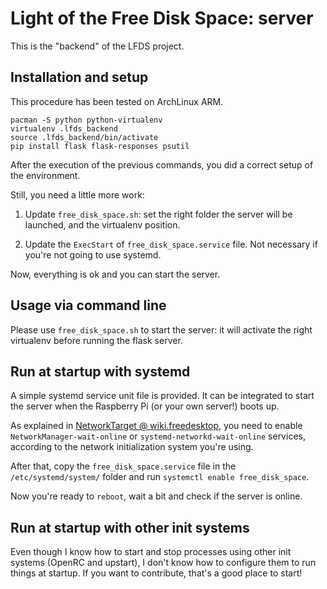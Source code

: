 Light of the Free Disk Space: server
====================================

This is the "backend" of the LFDS project.

## Installation and setup ##

This procedure has been tested on ArchLinux ARM.

```
pacman -S python python-virtualenv
virtualenv .lfds_backend
source .lfds_backend/bin/activate
pip install flask flask-responses psutil
```

After the execution of the previous commands,
you did a correct setup of the environment.

Still, you need a little more work:

1. Update `free_disk_space.sh`: set the right folder the server will be launched,
and the virtualenv position.

2. Update the `ExecStart` of `free_disk_space.service` file. Not necessary if you're not going to use systemd.

Now, everything is ok and you can start the server.

## Usage via command line ##

Please use `free_disk_space.sh` to start 
the server: it will activate the right virtualenv
before running the flask server.

## Run at startup with systemd ##

A simple systemd service unit file is provided.
It can be integrated to start the server when 
the Raspberry Pi (or your own server!) boots up.

As explained in [NetworkTarget @ wiki.freedesktop](https://wiki.freedesktop.org/www/Software/systemd/NetworkTarget/), you need to enable `NetworkManager-wait-online`
or `systemd-networkd-wait-online` services, according to 
the network initialization system you're using.

After that, copy the `free_disk_space.service` file in
the `/etc/systemd/system/` folder and run
`systemctl enable free_disk_space`.

Now you're ready to `reboot`, wait a bit and 
check if the server is online.

## Run at startup with other init systems ##

Even though I know how to start and stop processes using other
init systems (OpenRC and upstart), I don't know how
to configure them to run things at startup.
If you want to contribute, that's a good place to start!

